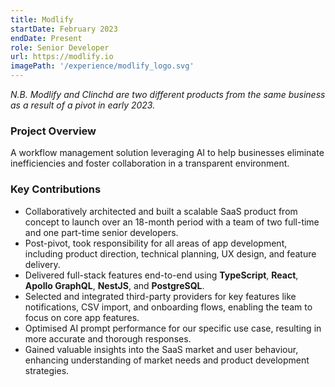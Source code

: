 ```yaml
---
title: Modlify
startDate: February 2023
endDate: Present
role: Senior Developer
url: https://modlify.io
imagePath: '/experience/modlify_logo.svg'
---
```


_N.B. Modlify and Clinchd are two different products from the same business as a result of a pivot in early 2023._

### Project Overview

A workflow management solution leveraging AI to help businesses eliminate inefficiencies and foster collaboration in a transparent environment.

### Key Contributions
- Collaboratively architected and built a scalable SaaS product from concept to launch over an 18-month period with a team of two full-time and one part-time senior developers.
- Post-pivot, took responsibility for all areas of app development, including product direction, technical planning, UX design, and feature delivery.
- Delivered full-stack features end-to-end using __TypeScript__, __React__, __Apollo GraphQL__, __NestJS__, and __PostgreSQL__.
- Selected and integrated third-party providers for key features like notifications, CSV import, and onboarding flows, enabling the team to focus on core app features.
- Optimised AI prompt performance for our specific use case, resulting in more accurate and thorough responses.
- Gained valuable insights into the SaaS market and user behaviour, enhancing understanding of market needs and product development strategies.
